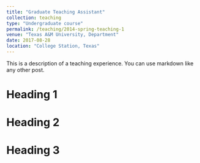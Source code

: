 ```yaml
---
title: "Graduate Teaching Assistant"
collection: teaching
type: "Undergraduate course"
permalink: /teaching/2014-spring-teaching-1
venue: "Texas A&M University, Department"
date: 2017-08-28
location: "College Station, Texas"
---
```


This is a description of a teaching experience. You can use markdown like any other post.

Heading 1
======

Heading 2
======

Heading 3
======